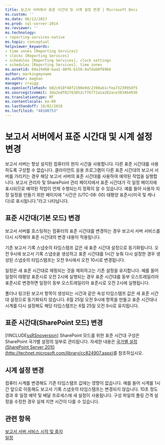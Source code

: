 ```yaml
---
title: 보고서 서버에서 표준 시간대 및 시계 설정 변경 | Microsoft Docs
ms.custom: ''
ms.date: 06/13/2017
ms.prod: sql-server-2014
ms.reviewer: ''
ms.technology:
- reporting-services-native
ms.topic: conceptual
helpviewer_keywords:
- time zones [Reporting Services]
- clocks [Reporting Services]
- schedules [Reporting Services], clock settings
- schedules [Reporting Services], time zones
ms.assetid: 69a19468-baa1-40f6-b158-8afdab0f8968
author: markingmyname
ms.author: maghan
manager: craigg
ms.openlocfilehash: b02c018f48f2198e0dc2398ab1cfea7323995df5
ms.sourcegitcommit: 3da2edf82763852cff6772a1a282ace3034b4936
ms.translationtype: MT
ms.contentlocale: ko-KR
ms.lasthandoff: 10/02/2018
ms.locfileid: "48108753"
---
```

# <a name="change-time-zones-and-clock-settings-on-a-report-server"></a>보고서 서버에서 표준 시간대 및 시계 설정 변경
  보고서 서버는 항상 설치된 컴퓨터의 현지 시간을 사용합니다. 다른 표준 시간대를 사용하도록 구성할 수 없습니다. 클라이언트 응용 프로그램이 다른 표준 시간대의 보고서 서버를 가리키는 경우 해당 보고서 서버의 표준 시간대를 사용하여 예약된 작업을 실행합니다. 보고서 관리자 및 SharePoint 관리 페이지에서 표준 시간대가 각 일정 페이지에 표시되므로 예약된 작업이 언제 수행되는지 정확히 알 수 있습니다. 예를 들어 사용자 지정 일정을 만들기 위한 페이지에 "시간은 (UTC-08: 00) 태평양 표준시(미국 및 캐나다)로 표시됩니다."라고 나타납니다.  
  
## <a name="changing-the-time-zone-native-mode"></a>표준 시간대(기본 모드) 변경  
 보고서 서버를 호스팅하는 컴퓨터의 표준 시간대를 변경하는 경우 보고서 서버 서비스를 다시 시작해야 표준 시간대의 변경 내용이 적용됩니다.  
  
 기존 보고서 기록 스냅숏의 타임스탬프 값은 새 표준 시간대 설정으로 동기화됩니다. 오전 9시에 보고서 기록 스냅숏을 생성하고 표준 시간대를 1시간 늦춰 다시 설정한 경우 생성된 스냅숏의 타임스탬프는 오전 9시에서 오전 10시로 변경됩니다.  
  
 일정은 새 표준 시간대로 매핑되는 것을 제외하고는 기존 설정을 유지합니다. 예를 들어 일정이 태평양 표준시로 오전 2시에 실행되는 경우 표준 시간대를 동부 오스트레일리아 표준시로 변경하면 일정이 동부 오스트레일리아 표준시로 오전 2시에 실행됩니다.  
  
 폴더나 링크된 보고서 항목이 생성되는 시간과 같은 속성 타임스탬프 값은 새 표준 시간대 설정으로 동기화되지 않습니다. 6월 25일 오전 9시에 항목을 만들고 표준 시간대나 시계를 다시 설정해도 해당 타임스탬프는 6월 25일 오전 9시로 유지됩니다.  
  
## <a name="changing-the-time-zone-sharepoint-mode"></a>표준 시간대(SharePoint 모드) 변경  
 [!INCLUDE[ssRSnoversion](../../includes/ssrsnoversion-md.md)] SharePoint 모드를 위한 표준 시간대 구성은 SharePoint 국가별 설정의 일부로 관리됩니다. 자세한 내용은 [국가별 설정(SharePoint Server 2010 (http://technet.microsoft.com/library/cc824907.aspx)](http://technet.microsoft.com/library/cc824907.aspx)를 참조하십시오.  
  
## <a name="changing-the-clock-settings"></a>시계 설정 변경  
 컴퓨터 시계를 변경해도 기존 타임스탬프 값에는 영향이 없습니다. 예를 들어 시계를 1시간 앞으로 이동해도 보고서 기록 스냅숏의 타임스탬프는 변경되지 않습니다. 10초 정도 경과 후 일정 예약 및 배달 프로세스에 새 설정이 사용됩니다. 구성 파일의 폴링 간격 설정을 수정한 경우 실제 지연 시간이 다를 수 있습니다.  
  
## <a name="see-also"></a>관련 항목  
 [보고서 서버 서비스 시작 및 중지](../report-server/start-and-stop-the-report-server-service.md)   
 [일정](schedules.md)  
  
  
